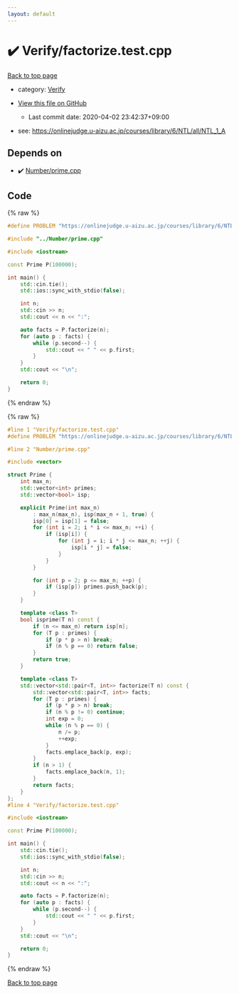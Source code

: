 ```yaml
---
layout: default
---
```


<!-- mathjax config similar to math.stackexchange -->
<script type="text/javascript" async
  src="https://cdnjs.cloudflare.com/ajax/libs/mathjax/2.7.5/MathJax.js?config=TeX-MML-AM_CHTML">
</script>
<script type="text/x-mathjax-config">
  MathJax.Hub.Config({
    TeX: { equationNumbers: { autoNumber: "AMS" }},
    tex2jax: {
      inlineMath: [ ['$','$'] ],
      processEscapes: true
    },
    "HTML-CSS": { matchFontHeight: false },
    displayAlign: "left",
    displayIndent: "2em"
  });
</script>

<script type="text/javascript" src="https://cdnjs.cloudflare.com/ajax/libs/jquery/3.4.1/jquery.min.js"></script>
<script src="https://cdn.jsdelivr.net/npm/jquery-balloon-js@1.1.2/jquery.balloon.min.js" integrity="sha256-ZEYs9VrgAeNuPvs15E39OsyOJaIkXEEt10fzxJ20+2I=" crossorigin="anonymous"></script>
<script type="text/javascript" src="../../assets/js/copy-button.js"></script>
<link rel="stylesheet" href="../../assets/css/copy-button.css" />


# :heavy_check_mark: Verify/factorize.test.cpp

<a href="../../index.html">Back to top page</a>

* category: <a href="../../index.html#5a750f86ef41f22f852c43351e3ff383">Verify</a>
* <a href="{{ site.github.repository_url }}/blob/master/Verify/factorize.test.cpp">View this file on GitHub</a>
    - Last commit date: 2020-04-02 23:42:37+09:00


* see: <a href="https://onlinejudge.u-aizu.ac.jp/courses/library/6/NTL/all/NTL_1_A">https://onlinejudge.u-aizu.ac.jp/courses/library/6/NTL/all/NTL_1_A</a>


## Depends on

* :heavy_check_mark: <a href="../../library/Number/prime.cpp.html">Number/prime.cpp</a>


## Code

<a id="unbundled"></a>
{% raw %}
```cpp
#define PROBLEM "https://onlinejudge.u-aizu.ac.jp/courses/library/6/NTL/all/NTL_1_A"

#include "../Number/prime.cpp"

#include <iostream>

const Prime P(100000);

int main() {
    std::cin.tie();
    std::ios::sync_with_stdio(false);

    int n;
    std::cin >> n;
    std::cout << n << ":";

    auto facts = P.factorize(n);
    for (auto p : facts) {
        while (p.second--) {
            std::cout << " " << p.first;
        }
    }
    std::cout << "\n";

    return 0;
}

```
{% endraw %}

<a id="bundled"></a>
{% raw %}
```cpp
#line 1 "Verify/factorize.test.cpp"
#define PROBLEM "https://onlinejudge.u-aizu.ac.jp/courses/library/6/NTL/all/NTL_1_A"

#line 2 "Number/prime.cpp"

#include <vector>

struct Prime {
    int max_n;
    std::vector<int> primes;
    std::vector<bool> isp;

    explicit Prime(int max_n)
        : max_n(max_n), isp(max_n + 1, true) {
        isp[0] = isp[1] = false;
        for (int i = 2; i * i <= max_n; ++i) {
            if (isp[i]) {
                for (int j = i; i * j <= max_n; ++j) {
                    isp[i * j] = false;
                }
            }
        }

        for (int p = 2; p <= max_n; ++p) {
            if (isp[p]) primes.push_back(p);
        }
    }

    template <class T>
    bool isprime(T n) const {
        if (n <= max_n) return isp[n];
        for (T p : primes) {
            if (p * p > n) break;
            if (n % p == 0) return false;
        }
        return true;
    }

    template <class T>
    std::vector<std::pair<T, int>> factorize(T n) const {
        std::vector<std::pair<T, int>> facts;
        for (T p : primes) {
            if (p * p > n) break;
            if (n % p != 0) continue;
            int exp = 0;
            while (n % p == 0) {
                n /= p;
                ++exp;
            }
            facts.emplace_back(p, exp);
        }
        if (n > 1) {
            facts.emplace_back(n, 1);
        }
        return facts;
    }
};
#line 4 "Verify/factorize.test.cpp"

#include <iostream>

const Prime P(100000);

int main() {
    std::cin.tie();
    std::ios::sync_with_stdio(false);

    int n;
    std::cin >> n;
    std::cout << n << ":";

    auto facts = P.factorize(n);
    for (auto p : facts) {
        while (p.second--) {
            std::cout << " " << p.first;
        }
    }
    std::cout << "\n";

    return 0;
}

```
{% endraw %}

<a href="../../index.html">Back to top page</a>

